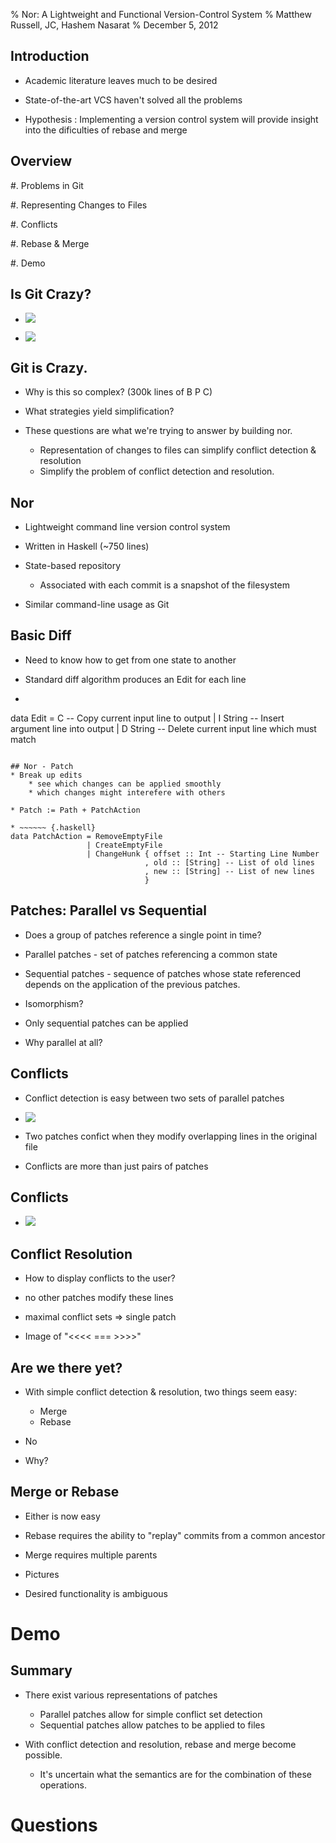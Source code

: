 % Nor: A Lightweight and Functional Version-Control System
% Matthew Russell, JC, Hashem Nasarat
% December 5, 2012


## Introduction
* Academic literature leaves much to be desired

* State-of-the-art VCS haven't solved all the problems

* Hypothesis : Implementing a version control system will provide insight into the dificulties of rebase and merge

## Overview
#. Problems in Git

#. Representing Changes to Files

#. Conflicts

#. Rebase & Merge

#. Demo

## Is Git Crazy?

* ![](img/git_crazy_graph.svg)

* ![](img/git_crazy_graph_rebase.svg)

## Git is Crazy.

* Why is this so complex?  (300k lines of B P C)

* What strategies yield simplification?

* These questions are what we're trying to answer by building nor.

    * Representation of changes to files can simplify conflict detection & resolution
    * Simplify the problem of conflict detection and resolution.



## Nor
* Lightweight command line version control system

* Written in Haskell (~750 lines)

* State-based repository 

    * Associated with each commit is a snapshot of the filesystem

* Similar command-line usage as Git

## Basic Diff
* Need to know how to get from one state to another

* Standard diff algorithm produces an Edit for each line

* ~~~~~~ {.haskell}
data Edit = C -- Copy current input line to output
          | I String -- Insert argument line into output
          | D String -- Delete current input line which must match
~~~~~~

## Nor - Patch
* Break up edits
    * see which changes can be applied smoothly
    * which changes might interefere with others

* Patch := Path + PatchAction

* ~~~~~~ {.haskell}
data PatchAction = RemoveEmptyFile
                 | CreateEmptyFile
                 | ChangeHunk { offset :: Int -- Starting Line Number
                              , old :: [String] -- List of old lines
                              , new :: [String] -- List of new lines
                              }
~~~~~~

## Patches: Parallel vs Sequential

* Does a group of patches reference a single point in time?

* Parallel patches - set of patches referencing a common state

* Sequential patches - sequence of patches whose state referenced depends on
  the application of the previous patches.

* Isomorphism?

* Only sequential patches can be applied

* Why parallel at all?

## Conflicts

* Conflict detection is easy between two sets of parallel patches

* ![](img/parallel_patch.svg)

* Two patches confict when they modify overlapping lines in the original file

* Conflicts are more than just pairs of patches

## Conflicts

* ![](img/parallel_patch_file.svg)

## Conflict Resolution

* How to display conflicts to the user?

* no other patches modify these lines

* maximal conflict sets => single patch

* Image of "<<<< === >>>>"

## Are we there yet?
* With simple conflict detection & resolution, two things seem easy:

    * Merge
    * Rebase

* No

* Why?

## Merge or Rebase
* Either is now easy

* Rebase requires the ability to "replay" commits from a common ancestor

* Merge requires multiple parents

* Pictures

* Desired functionality is ambiguous

# Demo

## Summary

* There exist various representations of patches

    * Parallel patches allow for simple conflict set detection 
    * Sequential patches allow patches to be applied to files

* With conflict detection and resolution, rebase and merge become possible.

    * It's uncertain what the semantics are for the combination of these operations.

# Questions
